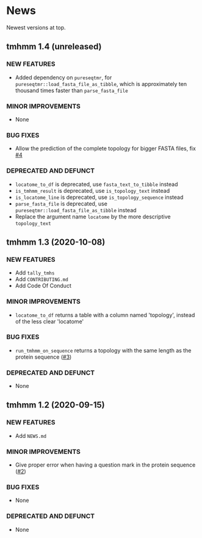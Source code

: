 # News

Newest versions at top.

## tmhmm 1.4 (unreleased)

### NEW FEATURES

  * Added dependency on `pureseqtmr`, 
    for `pureseqtmr::load_fasta_file_as_tibble`,
    which is approximately ten thousand times faster than `parse_fasta_file`
 
### MINOR IMPROVEMENTS

  * None

### BUG FIXES

  * Allow the prediction of the complete topology for bigger FASTA files, 
    fix [#4](https://github.com/richelbilderbeek/tmhmm/issues/4)

### DEPRECATED AND DEFUNCT

  * `locatome_to_df` is deprecated, use `fasta_text_to_tibble` instead
  * `is_tmhmm_result` is deprecated, use `is_topology_text` instead
  * `is_locatome_line` is deprecated, use `is_topology_sequence` instead
  * `parse_fasta_file` is deprecated, use `pureseqtmr::load_fasta_file_as_tibble` instead
  * Replace the argument name `locatome` by the more descriptive `topology_text`

## tmhmm 1.3 (2020-10-08)

### NEW FEATURES

  * Add `tally_tmhs`
  * Add `CONTRIBUTING.md`
  * Add Code Of Conduct
 
### MINOR IMPROVEMENTS

  * `locatome_to_df` returns a table with a column named 'topology',
    instead of the less clear 'locatome'

### BUG FIXES

  * `run_tmhmm_on_sequence` returns a topology with the same length
    as the protein sequence ([#3](https://github.com/richelbilderbeek/tmhmm/issues/3))

### DEPRECATED AND DEFUNCT

  * None

## tmhmm 1.2 (2020-09-15)

### NEW FEATURES

  * Add `NEWS.md`
  
### MINOR IMPROVEMENTS

  * Give proper error when having a question mark in the protein sequence ([#2](https://github.com/richelbilderbeek/tmhmm/issues/2))

### BUG FIXES

  * None

### DEPRECATED AND DEFUNCT

  * None

